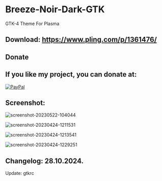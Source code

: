 # Breeze-Noir-Dark-GTK
GTK-4 Theme For Plasma

Download: https://www.pling.com/p/1361476/
------------------------------------------


<html>
  <head>
    <meta charset="utf-8" />
  </head>
  <body>
    <h2>Donate</h2>
    <h2>If you like my project, you can donate at:</h2>
    <a href="https://www.paypal.com/paypalme/VesnaLazic">
    <img src="PayPal.png" alt="PayPal" />
    </a>
  </body>
</html>


Screenshot:
-----------

![screenshot-20230522-104044](https://github.com/user-attachments/assets/3cefba70-6aba-4262-a595-6dc9374bd24b)

![screenshot-20230424-1211531](https://github.com/user-attachments/assets/5f95424c-fc8c-433e-9586-dea519eecadf)

![screenshot-20230424-1213541](https://github.com/user-attachments/assets/06bd9370-40b9-4e63-815c-51fe5c8dfc0e)

![screenshot-20230424-1229251](https://github.com/user-attachments/assets/16474bd3-c63d-4565-a1a7-cfc47a86976b)

Changelog: 28.10.2024.
-----------------------

Update: gtkrc
